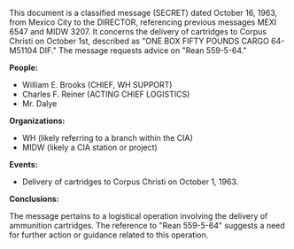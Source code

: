This document is a classified message (SECRET) dated October 16, 1963, from Mexico City to the DIRECTOR, referencing previous messages MEXI 6547 and MIDW 3207. It concerns the delivery of cartridges to Corpus Christi on October 1st, described as "ONE BOX FIFTY POUNDS CARGO 64-M51104 DIF." The message requests advice on "Rean 559-5-64."

**People:**

*   William E. Brooks (CHIEF, WH SUPPORT)
*   Charles F. Reiner (ACTING CHIEF LOGISTICS)
*   Mr. Dalye

**Organizations:**

*   WH (likely referring to a branch within the CIA)
*   MIDW (likely a CIA station or project)

**Events:**

*   Delivery of cartridges to Corpus Christi on October 1, 1963.

**Conclusions:**

The message pertains to a logistical operation involving the delivery of ammunition cartridges. The reference to "Rean 559-5-64" suggests a need for further action or guidance related to this operation.
